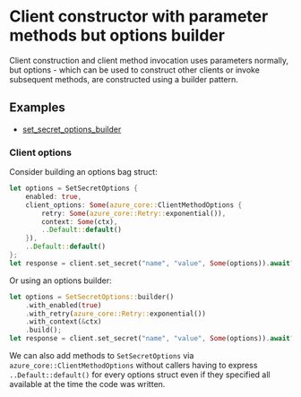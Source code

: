 # Client constructor with parameter methods but options builder

Client construction and client method invocation uses parameters normally,
but options - which can be used to construct other clients or invoke subsequent methods,
are constructed using a builder pattern.

## Examples

* [set_secret_options_builder](examples/set_secret_options_builder.rs)

### Client options

Consider building an options bag struct:

```rust no_test
let options = SetSecretOptions {
    enabled: true,
    client_options: Some(azure_core::ClientMethodOptions {
        retry: Some(azure_core::Retry::exponential()),
        context: Some(ctx),
        ..Default::default()
    }),
    ..Default::default()
};
let response = client.set_secret("name", "value", Some(options)).await?;
```

Or using an options builder:

```rust no_test
let options = SetSecretOptions::builder()
    .with_enabled(true)
    .with_retry(azure_core::Retry::exponential())
    .with_context(&ctx)
    .build();
let response = client.set_secret("name", "value", Some(options)).await?;
```

We can also add methods to `SetSecretOptions` via `azure_core::ClientMethodOptions` without callers having to express
`..Default::default()` for every options struct even if they specified all available at the time the code was written.
